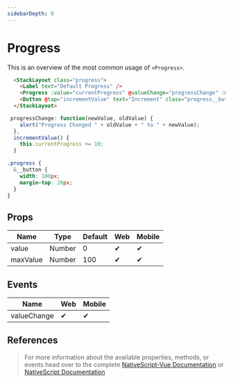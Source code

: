 ```yaml
---
sidebarDepth: 0
---
```

# Progress

This is an overview of the most common usage of `<Progress>`.

<DocExampleBox codeBox="https://codesandbox.io/s/zkm7o31o6x">

```html
  <StackLayout class="progress">
    <Label text="Default Progress" />
    <Progress :value="currentProgress" @valueChange="progressChange" :maxValue="maxValueProgress" />
    <Button @tap="incrementValue" text="Increment" class="progress__button" />
  </StackLayout>

```

```js
 progressChange: function(newValue, oldValue) {
    alert("Progress Changed " + oldValue + " to " + newValue);
  },
  incrementValue() {
    this.currentProgress += 10;
  }
```

```scss
.progress {
  &__button {
    width: 100px;
    margin-top: 20px;
  }
}
```

<ProgressDoc />
</DocExampleBox>

## Props

| Name     | Type   | Default | Web | Mobile |
| -------- | ------ | ------- | --- | ------ |
| value    | Number | 0       | ✔   | ✔      |
| maxValue | Number | 100     | ✔   | ✔      |

## Events

| Name        | Web | Mobile |
| ----------- | --- | ------ |
| valueChange | ✔   | ✔      |


## References

> For more information about the available properties, methods, or events head over to the complete [NativeScript-Vue Documentation](https://nativescript-vue.org/en/docs/elements/components/progress/)
> or [NativeScript Documentation](https://docs.nativescript.org/api-reference/classes/_ui_progress_.progress)
